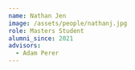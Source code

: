 ```yaml
---
name: Nathan Jen
image: /assets/people/nathanj.jpg
role: Masters Student
alumni_since: 2021
advisors:
  - Adam Perer
---
```

